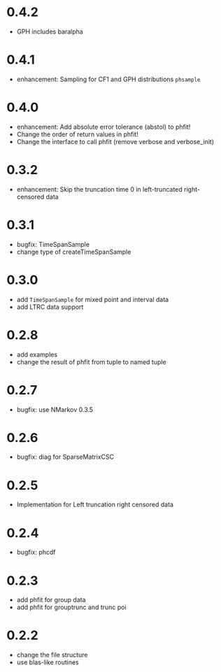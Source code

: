 # 0.4.2

- GPH includes baralpha

# 0.4.1

- enhancement: Sampling for CF1 and GPH distributions `phsample`

# 0.4.0

- enhancement: Add absolute error tolerance (abstol) to phfit!
- Change the order of return values in phfit!
- Change the interface to call phfit (remove verbose and verbose_init)

# 0.3.2

- enhancement: Skip the truncation time 0 in left-truncated right-censored data

# 0.3.1

- bugfix: TimeSpanSample
- change type of createTimeSpanSample

# 0.3.0

- add `TimeSpanSample` for mixed point and interval data
- add LTRC data support

# 0.2.8

- add examples
- change the result of phfit from tuple to named tuple

# 0.2.7

- bugfix: use NMarkov 0.3.5

# 0.2.6

- bugfix: diag for SparseMatrixCSC

# 0.2.5

- Implementation for Left truncation right censored data

# 0.2.4

- bugfix: phcdf

# 0.2.3

- add phfit for group data
- add phfit for grouptrunc and trunc poi

# 0.2.2

- change the file structure
- use blas-like routines

